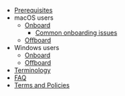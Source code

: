 * [Prerequisites](prerequisites-for-onboarding)
* macOS users
  * [Onboard](seed-onboarding-instructions-for-macos)
    * [Common onboarding issues](common-issues-while-onboarding-using-macos)
  * [Offboard](seed-offboarding-instructions-for-macos)
* Windows users  
  * [Onboard](seed-onboarding-instructions-windows)
  * [Offboard](seed-offboarding-instructions-for-windows)
* [Terminology](term-definitions)
* [FAQ](faqs/common-issues-while-enrolling-with-microsoft-endpoint-manager)
  <!--* [Common issues while enrolling with Microsoft Endpoint Manager](faqs/common-issues-while-enrolling-with-Microsoft Endpoint Manager)
  [Known issues with Cloudflare WARP](faqs/cloudflare-warp-known-issues)-->
* [Terms and Policies](terms-and-policies)
<!--* [Raise an incident support request](raise-an-incident-support-request)-->
